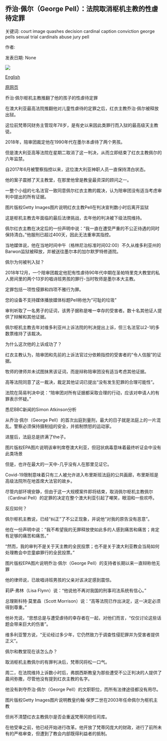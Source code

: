 ## 乔治·佩尔（George Pell）：法院取消枢机主教的性虐待定罪

关键词: court image quashes decision cardinal caption conviction george pells sexual trial cardinals abuse jury pell

作者: 

发表日期: None

![](https://ichef.bbci.co.uk/news/1024/branded_news/FEBD/production/_111631256_gettyimages-1132368602.jpg)

[English](George%20Pell%3A%20Court%20quashes%20cardinal%27s%20sexual%20abuse%20conviction.md)

[原网页](https://www.bbc.com/news/world-australia-52183157)

乔治·佩尔枢机主教推翻了他的孩子的性虐待定罪

在澳大利亚最高法院推翻他对儿童性虐待的定罪之后，红衣主教乔治·佩尔被释放出狱。

这位前梵蒂冈财务主管现年78岁，是有史以来因此类罪行而入狱的最高级天主教徒。

2018年，陪审团裁定他在1990年代在墨尔本虐待了两个男孩。

但是澳大利亚高等法院在星期二取消了这一判决，从而立即结束了红衣主教佩尔的六年监禁。

自2017年6月被警察指控以来，这位澳大利亚神职人员一直保持清白状态。

他的案子震撼了天主教堂，在那里他曾是教皇最资深的顾问之一。

一整个小组的七名法官一致同意佩尔红衣主教的裁决，认为陪审团没有适当考虑审判中提出的所有证据。

图片版权Getty Images图片说明红衣主教Pell在判决宣判数小时后离开监狱

这是枢机主教去年面临的最后法律挑战，去年他的判决被下级法院维持。

佩尔红衣主教在决定后的一份声明中说：“我一直在遭受严重的不公正待遇的同时保持清白。”他服刑已超过400天，因此无法重审其指控。

当地媒体说，他在当地时间中午（格林尼治标准时间02:00）不久从维多利亚州的Barwon监狱被释放，并被送往墨尔本的加尔默罗特修道院。

佩尔为何被判入狱？

2018年12月，一个陪审团裁定他犯有性虐待90年代中期在圣帕特里克大教堂的私人房间里的两个13岁的唱诗班男孩的罪行-当时牧师是墨尔本大主教。

定罪包括一项性侵罪和四项不雅行为罪。

您的设备不支持媒体播放媒体标题Pell称他为“可耻的垃圾”

审判听取了一名男子的证词，该男子据称是唯一幸存的受害者。数十名其他证人提供了辩解和其他证据。

佩尔枢机主教去年对维多利亚州上诉法院的判决提出上诉，但三名法官以2-1的多数票维持了该裁决。

为什么这次他的上诉成功了？

红衣主教认为，陪审团和先前的上诉法官过分依赖指控的受害者的“令人信服”的证据。

牧师的律师并未试图抹黑该证词，而是辩称陪审团没有适当考虑其他证据。

高等法院同意了这一裁决，裁定其他证词已提出“没有发生犯罪的合理可能性”。

法院在简易判决中说：“陪审团对所有证据都采取合理的行动，应该对申请人的有罪表示怀疑。”

悉尼BBC新闻的Simon Atkinson分析

从乔治·佩尔（George Pell）的首次出庭到量刑，最大的日子就是法庭上的一片混乱。警察必须保持摄制组的安全，并抵制愤怒的运动家。

进屋后，法庭总是挤满了the子。

图片版权EPA图片说明该审判席卷澳大利亚，但冠状病毒意味着最终听证会中没有此类场景

但是，也许在最大的一天中-几乎没有人在那里见证它。

Covid-19限制意味着只有三人被允许进入布里斯班法庭的公共画廊，布里斯班是高级法院所在地首席大法官的故乡。

尽管内部环境安静，但由于这一大规模案件即将结束，取消佩尔枢机主教佩尔（Cardinal Pell）的定罪的决定在整个澳大利亚引起了嘲笑，眼泪和一些欢呼。

反应如何？

佩尔枢机主教说，已经“纠正”了不公正现象，并说他“对我的原告没有恶意”。

他在一份声明中说：“我不希望我的无罪释放使如此多的人感到痛苦和痛苦；肯定有足够的痛苦和痛苦。”

“然而，我的审判不是关于天主教的全民投票；也不是关于澳大利亚教会当局如何处理教会中恋童癖罪行的全民投票。”

图片版权EPA图片说明乔治·佩尔（George Pell）的支持者长期以来一直辩称他无罪

他的律师说，已故唱诗班男孩的父亲对该决定感到震惊。

莉萨·弗林（Lisa Flynn）说：“他说他不再对我国的刑事司法系统有信心。”

总理斯科特·莫里森（Scott Morrison）说：“高等法院已作出决定，这一决定必须得到尊重。”

他补充说，“思想总是与遭受虐待的幸存者在一起，对他们而言，“仅仅讨论这些话题会带来巨大的伤害”。

维多利亚警方说，“无论经过多少年，它仍然致力于调查性侵犯罪并为受害者提供正义”。

佩尔和教堂现在该怎么办？

取消枢机主教佩尔的有罪判决后，梵蒂冈将松一口气。

周二，在法院维持上诉数小时后，弗朗西斯教皇为那些遭受不公正判决的人提供了晨间弥撒，尽管他没有提到红衣主教的名字。

他没有剥夺乔治·佩尔（George Pell）的文职职位，而所有法律途径都没有用尽。

图片版权Getty Images图片说明教皇约翰·保罗二世在2003年任命佩尔为枢机主教

但尚不清楚红衣主教佩尔是否会重返梵蒂冈担任司库。

在他受审之前，他已经开始进行改革。他开放了梵蒂冈庞大的财政，进行了前所未有的严格审查，但遭到了教会内部既得利益者的抵制。